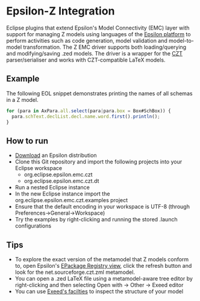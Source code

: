 Epsilon-Z Integration
===========

Eclipse plugins that extend Epsilon's Model Connectivity (EMC) layer with support for managing Z models using languages of the [Epsilon platform](http://www.eclipse.org/epsilon) to perform activities such as code generation, model validation and model-to-model transformation. The Z EMC driver supports both loading/querying and modifying/saving .zed models. The driver is a wrapper for the [CZT](http://czt.sourceforge.net/) parser/serialiser and works with CZT-compatible LaTeX models.

Example
-----------
The following EOL snippet demonstrates printing the names of all schemas in a Z model.
```javascript
for (para in AxPara.all.select(para|para.box = Box#SchBox)) {
  para.schText.declList.decl.name.word.first().println();
}
```

How to run
-----------
* [Download](https://eclipse.org/epsilon/download) an Epsilon distribution
* Clone this Git repository and import the following projects into your Eclipse workspace
	* org.eclipse.epsilon.emc.czt
	* org.eclipse.epsilon.emc.czt.dt
* Run a nested Eclipse instance
* In the new Eclipse instance import the org.eclipse.epsilon.emc.czt.examples project
* Ensure that the default encoding in your workspace is UTF-8 (through Preferences->General->Workspace)
* Try the examples by right-clicking and running the stored .launch configurations

Tips
-----------
* To explore the exact version of the metamodel that Z models conform to, open Epsilon's [EPackage Registry view](https://www.eclipse.org/epsilon/doc/articles/epackage-registry-view/), click the refresh button and look for the net.sourceforge.czt.zml metamodel.
* You can open a .zed LaTeX file using a metamodel-aware tree editor by right-clicking and then selecting Open with -> Other -> Exeed editor
* You can use [Exeed's facilties](https://www.eclipse.org/epsilon/doc/articles/inspect-models-exeed/) to inspect the structure of your model
